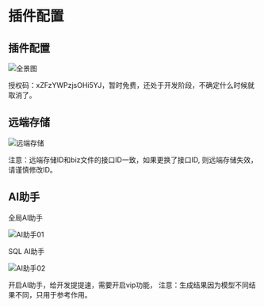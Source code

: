 # 插件配置

## 插件配置

![全景图](/images/core/config.png)

授权码：xZFzYWPzjsOHi5YJ，暂时免费，还处于开发阶段，不确定什么时候就取消了。


## 远端存储

![远端存储](/images/core/remoteStorage.png)

注意：远端存储ID和biz文件的接口ID一致，如果更换了接口ID, 则远端存储失效，请谨慎修改ID。


## AI助手

全局AI助手

![AI助手01](/images/core/ai01.png)

SQL AI助手

![AI助手02](/images/core/ai02.png)

开启AI助手，给开发提提速，需要开启vip功能， 注意：生成结果因为模型不同结果不同，只用于参考作用。




